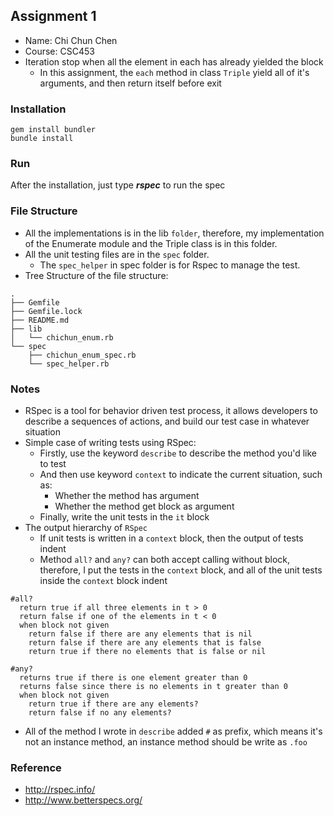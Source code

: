 ## Assignment 1
- Name: Chi Chun Chen
- Course: CSC453
- Iteration stop when all the element in each has already yielded the block
    - In this assignment, the `each` method in class `Triple` yield all of it's arguments, and then return itself before exit

### Installation
```
gem install bundler
bundle install
```

### Run
After the installation, just type ***rspec*** to run the spec

### File Structure
- All the implementations is in the lib `folder`, therefore, my implementation of the Enumerate module and the Triple class is in this folder.
- All the unit testing files are in the `spec` folder.
    - The `spec_helper` in spec folder is for Rspec to manage the test.
- Tree Structure of the file structure:
```
.
├── Gemfile
├── Gemfile.lock
├── README.md
├── lib
│   └── chichun_enum.rb
└── spec
    ├── chichun_enum_spec.rb
    └── spec_helper.rb
```

### Notes
- RSpec is a tool for behavior driven test process, it allows developers to describe a sequences of actions,
and build our test case in whatever situation
- Simple case of writing tests using RSpec:
    - Firstly, use the keyword `describe` to describe the method you'd like to test
    - And then use keyword `context` to indicate the current situation, such as:
        - Whether the method has argument
        - Whether the method get block as argument
    - Finally, write the unit tests in the `it` block
- The output hierarchy of `RSpec`
    - If unit tests is written in a `context` block, then the output of tests indent
    - Method `all?` and `any?` can both accept calling without block, therefore, I put the tests in the `context` block, and all of the unit tests inside the `context` block indent

```
#all?
  return true if all three elements in t > 0
  return false if one of the elements in t < 0
  when block not given
    return false if there are any elements that is nil
    return false if there are any elements that is false
    return true if there no elements that is false or nil

#any?
  returns true if there is one element greater than 0
  returns false since there is no elements in t greater than 0
  when block not given
    return true if there are any elements?
    return false if no any elements?
```
- All of the method I wrote in `describe` added `#` as prefix, which means it's not an instance method, an instance method should be write as `.foo`

### Reference
- http://rspec.info/
- http://www.betterspecs.org/
